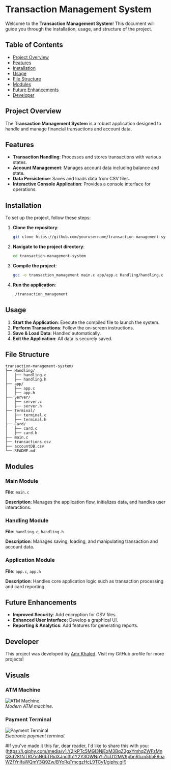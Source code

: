 # Transaction Management System

Welcome to the **Transaction Management System**! This document will guide you through the installation, usage, and structure of the project.

## Table of Contents
- [Project Overview](#project-overview)
- [Features](#features)
- [Installation](#installation)
- [Usage](#usage)
- [File Structure](#file-structure)
- [Modules](#modules)
- [Future Enhancements](#future-enhancements)
- [Developer](#developer)

## Project Overview
The **Transaction Management System** is a robust application designed to handle and manage financial transactions and account data.

## Features
- **Transaction Handling**: Processes and stores transactions with various states.
- **Account Management**: Manages account data including balance and state.
- **Data Persistence**: Saves and loads data from CSV files.
- **Interactive Console Application**: Provides a console interface for operations.

## Installation
To set up the project, follow these steps:

1. **Clone the repository**:
    ```bash
    git clone https://github.com/yourusername/transaction-management-system.git
    ```

2. **Navigate to the project directory**:
    ```bash
    cd transaction-management-system
    ```

3. **Compile the project**:
    ```bash
    gcc -o transaction_management main.c app/app.c Handling/handling.c Server/server.c Terminal/terminal.c Card/card.c -I./include
    ```

4. **Run the application**:
    ```bash
    ./transaction_management
    ```

## Usage
1. **Start the Application**: Execute the compiled file to launch the system.
2. **Perform Transactions**: Follow the on-screen instructions.
3. **Save & Load Data**: Handled automatically.
4. **Exit the Application**: All data is securely saved.

## File Structure
```plaintext
transaction-management-system/
├── Handling/
│   ├── handling.c
│   ├── handling.h
├── app/
│   ├── app.c
│   ├── app.h
├── Server/
│   ├── server.c
│   ├── server.h
├── Terminal/
│   ├── terminal.c
│   ├── terminal.h
├── Card/
│   ├── card.c
│   ├── card.h
├── main.c
├── transactions.csv
├── accountDB.csv
└── README.md

```

## Modules
### Main Module
**File**: `main.c`

**Description**: Manages the application flow, initializes data, and handles user interactions.

### Handling Module
**File**: `handling.c`, `handling.h`

**Description**: Manages saving, loading, and manipulating transaction and account data.

### Application Module
**File**: `app.c`, `app.h`

**Description**: Handles core application logic such as transaction processing and card reporting.

## Future Enhancements
- **Improved Security**: Add encryption for CSV files.
- **Enhanced User Interface**: Develop a graphical UI.
- **Reporting & Analytics**: Add features for generating reports.

## Developer
This project was developed by [Amr Khaled](https://github.com/amrkhaled104). Visit my GitHub profile for more projects!

## Visuals
### ATM Machine
![ATM Machine](https://i.giphy.com/media/v1.Y2lkPTc5MGI3NjExZnp3bnd4dzJrenAwOGJiZzI0cm42ZDZnZmFleWowZ3U1b3ViOGdyZiZlcD12MV9pbnRlcm5hbF9naWZfYnlfaWQmY3Q9Zw/9rwJNLBu8FMfixoIxL/giphy.gif)  
*Modern ATM machine.*

### Payment Terminal
![Payment Terminal](https://i.giphy.com/media/v1.Y2lkPTc5MGI3NjExZDg1aGI3cGVrcmx1ZHMzeno2OWFuMjFsOW8zMHk5M3lvMnc4NmE5OCZlcD12MV9pbnRlcm5hbF9naWZfYnlfaWQmY3Q9Zw/TDyxBGZcViZnoye8iN/giphy.gif)  
*Electronic payment terminal.*

#If you've made it this far, dear reader, I'd like to share this with you:
(https://i.giphy.com/media/v1.Y2lkPTc5MGI3NjExM3BqZ3gxYmhqZWFzMnQ3d281NTRtZmN6bTRidXJnc3h1Y2Y3OWNpYiZlcD12MV9pbnRlcm5hbF9naWZfYnlfaWQmY3Q9Zw/BYoRqTmcgzHcL9TCy1/giphy.gif)